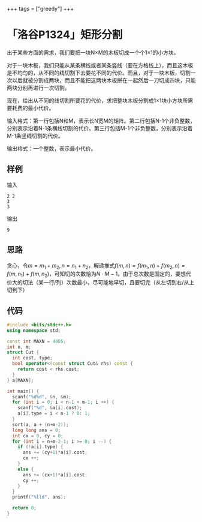 +++
tags = ["greedy"]
+++



# 「洛谷P1324」矩形分割

出于某些方面的需求，我们要把一块N×M的木板切成一个个1×1的小方块。

对于一块木板，我们只能从某条横线或者某条竖线（要在方格线上），而且这木板是不均匀的，从不同的线切割下去要花不同的代价。而且，对于一块木板，切割一次以后就被分割成两块，而且不能把这两块木板拼在一起然后一刀切成四块，只能两块分别再进行一次切割。

现在，给出从不同的线切割所要花的代价，求把整块木板分割成1×1块小方块所需要耗费的最小代价。



输入格式：第一行包括N和M，表示长N宽M的矩阵。第二行包括N-1个非负整数，分别表示沿着N-1条横线切割的代价。第三行包括M-1个非负整数，分别表示沿着M-1条竖线切割的代价。

输出格式：一个整数，表示最小代价。



## 样例

输入

```
2 2
3
3
```

输出

```
9
```



## 思路

贪心，令$m = m_1 + m_2, n = n_1+n_2$，解递推式$f(m, n) = f(m_1, n) + f(m_2, n) = f(m, n_1) + f(m, n_2)$，可知切的次数恰为$N\cdot M-1$。由于总次数是固定的，要想代价大的切法（某一行/列）次数最小，尽可能地早切，且要切完（从左切到右/从上切到下）



## 代码

```c++
#include <bits/stdc++.h>
using namespace std;

const int MAXN = 4005;
int n, m;
struct Cut {
  int cost, type;
  bool operator<(const struct Cut& rhs) const {
    return cost < rhs.cost;
  }
} a[MAXN];

int main() {
  scanf("%d%d", &n, &m);
  for (int i = 0; i < n-1 + m-1; i ++) {
    scanf("%d", &a[i].cost);
    a[i].type = i < n-1 ? 0: 1;
  }
  sort(a, a + (n+m-2));
  long long ans = 0;
  int cx = 0, cy = 0;
  for (int i = n+m-2-1; i >= 0; i --) {
    if (!a[i].type) {
      ans += (cy+1)*a[i].cost;
      cx ++;
    }
    else {
      ans += (cx+1)*a[i].cost;
      cy ++;
    }
  }
  printf("%lld", ans);

  return 0;
}
```



